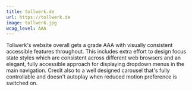 ```yaml
---
title: tollwerk.de
url: https://tollwerk.de
image: tollwerk.jpg
wcag_level: AAA
---
```


Tollwerk's website overall gets a grade AAA with visually consistent accessible features throughout. This includes extra effort to design focus state styles which are consistent across different web browsers and an elegant, fully accessible approach for displaying dropdown menus in the main navigation. Credit also to a well designed carousel that's fully controllable and doesn't autoplay when reduced motion preference is switched on.
